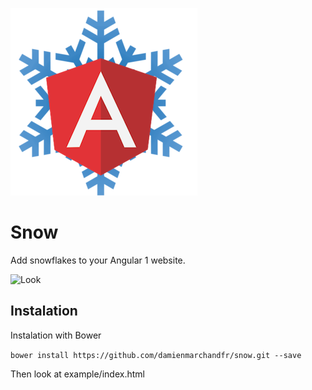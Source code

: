 ![Snow logo](logo.png)

Snow
===================

Add snowflakes to your Angular 1 website.

![Look](http://img11.hostingpics.net/pics/549110ezgifcom15d6fd36c5.gif)


Instalation
-------------
Instalation with Bower

`bower install https://github.com/damienmarchandfr/snow.git --save`

Then look at example/index.html